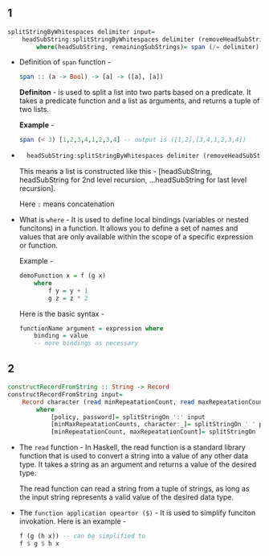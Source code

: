 ## 1

```hs
splitStringByWhitespaces delimiter input=
    headSubString:splitStringByWhitespaces delimiter (removeHeadSubString remainingSubStrings)
        where(headSubString, remainingSubStrings)= span (/= delimiter) input
```

- Definition of `span` function -
    ```hs
    span :: (a -> Bool) -> [a] -> ([a], [a])
    ```

    **Definiton** - is used to split a list into two parts based on a predicate. It takes a predicate function and a list as arguments, and returns a tuple of two lists.

    **Example** -
    ```hs
    span (< 3) [1,2,3,4,1,2,3,4] -- output is ([1,2],[3,4,1,2,3,4])
    ```

- ```hs
    headSubString:splitStringByWhitespaces delimiter (removeHeadSubString remainingSubStrings)
    ```

    This means a list is constructed like this -
    [headSubString, headSubString for 2nd level recursion, ...headSubString for last level recursion].

    Here `:` means concatenation

- What is `where` -
    It is used to define local bindings (variables or nested funcitons) in a function. It allows you to define a set of names and values that are only available within the scope of a specific expression or function.

    Example -
    ```hs
    demoFunction x = f (g x)
        where
            f y = y + 1
            g z = z * 2
    ```

    Here is the basic syntax -
    ```hs
    functionName argument = expression where
        binding = value
        -- more bindings as necessary
    ```

## 2

```hs
constructRecordFromString :: String -> Record
constructRecordFromString input=
    Record character (read minRepeatationCount, read maxRepeatationCount) password
        where
            [policy, password]= splitStringOn ':' input
            [minMaxRepeatationCounts, character:_]= splitStringOn ' ' policy
            [minRepeatationCount, maxRepeatationCount]= splitStringOn '-' minMaxRepeatationCounts
```

- The `read` function -
    In Haskell, the read function is a standard library function that is used to convert a string into a value of any other data type. It takes a string as an argument and returns a value of the desired type.

    The read function can read a string from a tuple of strings, as long as the input string represents a valid value of the desired data type.

- The `function application opeartor ($)` -
    It is used to simplify funciton invokation. Here is an example -

    ```hs
    f (g (h x)) -- can be simplified to
    f $ g $ h x
    ```